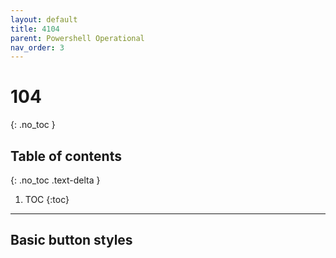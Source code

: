 ```yaml
---
layout: default
title: 4104
parent: Powershell Operational
nav_order: 3
---
```

# 104
{: .no_toc }

## Table of contents
{: .no_toc .text-delta }

1. TOC
{:toc}

---
## Basic button styles
